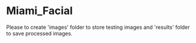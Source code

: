 # Miami_Facial
Please to create 'images' folder to store testing images and 'results' folder to save processed images.
